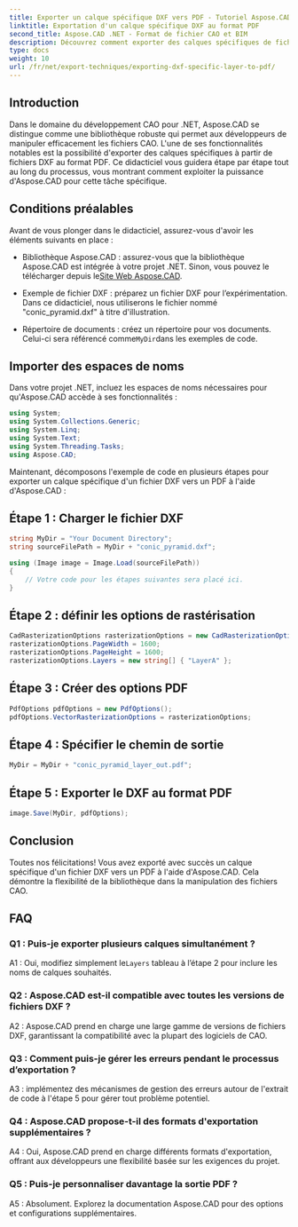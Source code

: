 ```yaml
---
title: Exporter un calque spécifique DXF vers PDF - Tutoriel Aspose.CAD
linktitle: Exportation d'un calque spécifique DXF au format PDF
second_title: Aspose.CAD .NET - Format de fichier CAO et BIM
description: Découvrez comment exporter des calques spécifiques de fichiers DXF vers PDF à l'aide d'Aspose.CAD pour .NET. Suivez ce guide étape par étape pour une intégration transparente.
type: docs
weight: 10
url: /fr/net/export-techniques/exporting-dxf-specific-layer-to-pdf/
---
```

## Introduction

Dans le domaine du développement CAO pour .NET, Aspose.CAD se distingue comme une bibliothèque robuste qui permet aux développeurs de manipuler efficacement les fichiers CAO. L'une de ses fonctionnalités notables est la possibilité d'exporter des calques spécifiques à partir de fichiers DXF au format PDF. Ce didacticiel vous guidera étape par étape tout au long du processus, vous montrant comment exploiter la puissance d'Aspose.CAD pour cette tâche spécifique.

## Conditions préalables

Avant de vous plonger dans le didacticiel, assurez-vous d'avoir les éléments suivants en place :

-  Bibliothèque Aspose.CAD : assurez-vous que la bibliothèque Aspose.CAD est intégrée à votre projet .NET. Sinon, vous pouvez le télécharger depuis le[Site Web Aspose.CAD](https://releases.aspose.com/cad/net/).

- Exemple de fichier DXF : préparez un fichier DXF pour l’expérimentation. Dans ce didacticiel, nous utiliserons le fichier nommé "conic_pyramid.dxf" à titre d'illustration.

-  Répertoire de documents : créez un répertoire pour vos documents. Celui-ci sera référencé comme`MyDir`dans les exemples de code.

## Importer des espaces de noms

Dans votre projet .NET, incluez les espaces de noms nécessaires pour qu'Aspose.CAD accède à ses fonctionnalités :

```csharp
using System;
using System.Collections.Generic;
using System.Linq;
using System.Text;
using System.Threading.Tasks;
using Aspose.CAD;
```

Maintenant, décomposons l'exemple de code en plusieurs étapes pour exporter un calque spécifique d'un fichier DXF vers un PDF à l'aide d'Aspose.CAD :

## Étape 1 : Charger le fichier DXF

```csharp
string MyDir = "Your Document Directory";
string sourceFilePath = MyDir + "conic_pyramid.dxf";

using (Image image = Image.Load(sourceFilePath))
{
    // Votre code pour les étapes suivantes sera placé ici.
}
```

## Étape 2 : définir les options de rastérisation

```csharp
CadRasterizationOptions rasterizationOptions = new CadRasterizationOptions();
rasterizationOptions.PageWidth = 1600;
rasterizationOptions.PageHeight = 1600;
rasterizationOptions.Layers = new string[] { "LayerA" };
```

## Étape 3 : Créer des options PDF

```csharp
PdfOptions pdfOptions = new PdfOptions();
pdfOptions.VectorRasterizationOptions = rasterizationOptions;
```

## Étape 4 : Spécifier le chemin de sortie

```csharp
MyDir = MyDir + "conic_pyramid_layer_out.pdf";
```

## Étape 5 : Exporter le DXF au format PDF

```csharp
image.Save(MyDir, pdfOptions);
```

## Conclusion

Toutes nos félicitations! Vous avez exporté avec succès un calque spécifique d'un fichier DXF vers un PDF à l'aide d'Aspose.CAD. Cela démontre la flexibilité de la bibliothèque dans la manipulation des fichiers CAO.

## FAQ

### Q1 : Puis-je exporter plusieurs calques simultanément ?

 A1 : Oui, modifiez simplement le`Layers` tableau à l’étape 2 pour inclure les noms de calques souhaités.

### Q2 : Aspose.CAD est-il compatible avec toutes les versions de fichiers DXF ?

A2 : Aspose.CAD prend en charge une large gamme de versions de fichiers DXF, garantissant la compatibilité avec la plupart des logiciels de CAO.

### Q3 : Comment puis-je gérer les erreurs pendant le processus d’exportation ?

A3 : implémentez des mécanismes de gestion des erreurs autour de l'extrait de code à l'étape 5 pour gérer tout problème potentiel.

### Q4 : Aspose.CAD propose-t-il des formats d'exportation supplémentaires ?

A4 : Oui, Aspose.CAD prend en charge différents formats d'exportation, offrant aux développeurs une flexibilité basée sur les exigences du projet.

### Q5 : Puis-je personnaliser davantage la sortie PDF ?

A5 : Absolument. Explorez la documentation Aspose.CAD pour des options et configurations supplémentaires.
